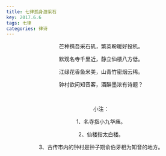 ```yaml
---
title: 七律孤身游采石
key: 2017.6.6
tags: 七律
categories: 律诗
---
```


<p align="center">芒种携吾采石矶，繁英盼暖好投机。
</p>
<p align="center">默观名寺千里近，静立仙楼八方低。
</p>
<p align="center">江绿花香鱼米美，山青竹密烟云稀。
</p>
<p align="center">钟村欲问知音客，酒醉墨浓有诗题？
</p>
<p align="center"></br>
</p>
<p align="center">小注：
</p>
<p align="center">1、名寺指小九华庙。
</p>
<p align="center">2、仙楼指太白楼。
</p>
<p align="center">3、古传市内的钟村是钟子期俞伯牙相为知音的地方。
</p>
<p align="center"></br>
</p>
